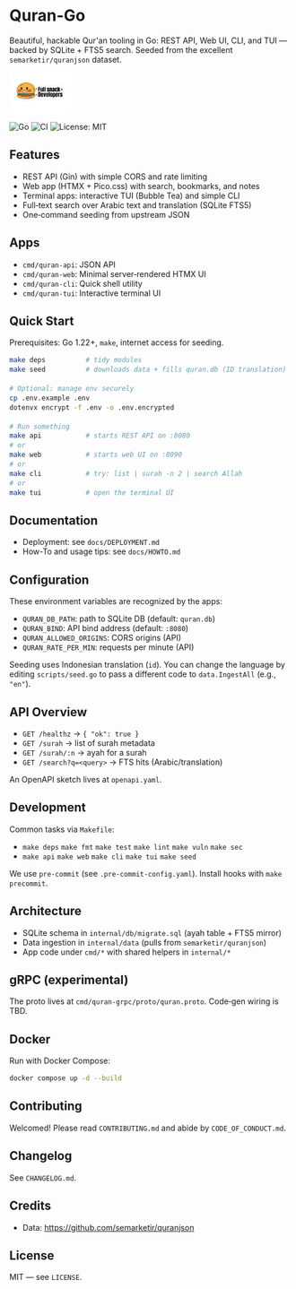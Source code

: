# Quran-Go

Beautiful, hackable Qur'an tooling in Go: REST API, Web UI, CLI, and TUI — backed by SQLite + FTS5 search. Seeded from the excellent `semarketir/quranjson` dataset.

<img alt="Full Snack Developers" src="docs/assets/full-snack-developers.png" height="72" />

![Go](https://img.shields.io/badge/Go-1.22-blue)
![CI](https://github.com/foozio/quran-go/actions/workflows/ci.yml/badge.svg)
![License: MIT](https://img.shields.io/badge/License-MIT-green.svg)

## Features
- REST API (Gin) with simple CORS and rate limiting
- Web app (HTMX + Pico.css) with search, bookmarks, and notes
- Terminal apps: interactive TUI (Bubble Tea) and simple CLI
- Full‑text search over Arabic text and translation (SQLite FTS5)
- One‑command seeding from upstream JSON

## Apps
- `cmd/quran-api`: JSON API
- `cmd/quran-web`: Minimal server‑rendered HTMX UI
- `cmd/quran-cli`: Quick shell utility
- `cmd/quran-tui`: Interactive terminal UI

## Quick Start
Prerequisites: Go 1.22+, `make`, internet access for seeding.

```bash
make deps          # tidy modules
make seed          # downloads data + fills quran.db (ID translation)

# Optional: manage env securely
cp .env.example .env
dotenvx encrypt -f .env -o .env.encrypted

# Run something
make api           # starts REST API on :8080
# or
make web           # starts web UI on :8090
# or
make cli           # try: list | surah -n 2 | search Allah
# or
make tui           # open the terminal UI
```

## Documentation
- Deployment: see `docs/DEPLOYMENT.md`
- How-To and usage tips: see `docs/HOWTO.md`

## Configuration
These environment variables are recognized by the apps:
- `QURAN_DB_PATH`: path to SQLite DB (default: `quran.db`)
- `QURAN_BIND`: API bind address (default: `:8080`)
- `QURAN_ALLOWED_ORIGINS`: CORS origins (API)
- `QURAN_RATE_PER_MIN`: requests per minute (API)

Seeding uses Indonesian translation (`id`). You can change the language by editing `scripts/seed.go` to pass a different code to `data.IngestAll` (e.g., `"en"`).

## API Overview
- `GET /healthz` → `{ "ok": true }`
- `GET /surah` → list of surah metadata
- `GET /surah/:n` → ayah for a surah
- `GET /search?q=<query>` → FTS hits (Arabic/translation)

An OpenAPI sketch lives at `openapi.yaml`.

## Development
Common tasks via `Makefile`:
- `make deps` `make fmt` `make test` `make lint` `make vuln` `make sec`
- `make api` `make web` `make cli` `make tui` `make seed`

We use `pre-commit` (see `.pre-commit-config.yaml`). Install hooks with `make precommit`.

## Architecture
- SQLite schema in `internal/db/migrate.sql` (ayah table + FTS5 mirror)
- Data ingestion in `internal/data` (pulls from `semarketir/quranjson`)
- App code under `cmd/*` with shared helpers in `internal/*`

## gRPC (experimental)
The proto lives at `cmd/quran-grpc/proto/quran.proto`. Code‑gen wiring is TBD.

## Docker
Run with Docker Compose:
```bash
docker compose up -d --build
```

## Contributing
Welcomed! Please read `CONTRIBUTING.md` and abide by `CODE_OF_CONDUCT.md`.

## Changelog
See `CHANGELOG.md`.

## Credits
- Data: https://github.com/semarketir/quranjson

## License
MIT — see `LICENSE`.
